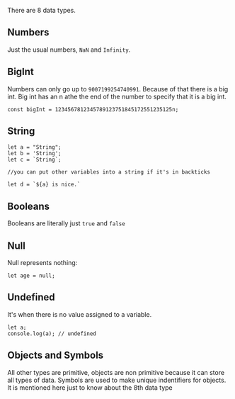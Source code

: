 There are 8 data types.

## Numbers

Just the usual numbers, `NaN` and `Infinity`.

## BigInt

Numbers can only go up to `9007199254740991`. Because of that there is a big int. Big int has an n athe the end of the number to specify that it is a big int.

```
const bigInt = 1234567812345789123751845172551235125n;
```

## String

```
let a = "String";
let b = 'String';
let c = `String`;

//you can put other variables into a string if it's in backticks

let d = `${a} is nice.`
```

## Booleans

Booleans are literally just `true` and `false`

## Null

Null represents nothing: 
```
let age = null;
```

## Undefined

It's when there is no value assigned to a variable.

```
let a;
console.log(a); // undefined
```

## Objects and Symbols

All other types are primitive, objects are non primitive because it can store all types of data.
Symbols are used to make unique indentifiers for objects. It is mentioned here just to know about the 8th data type